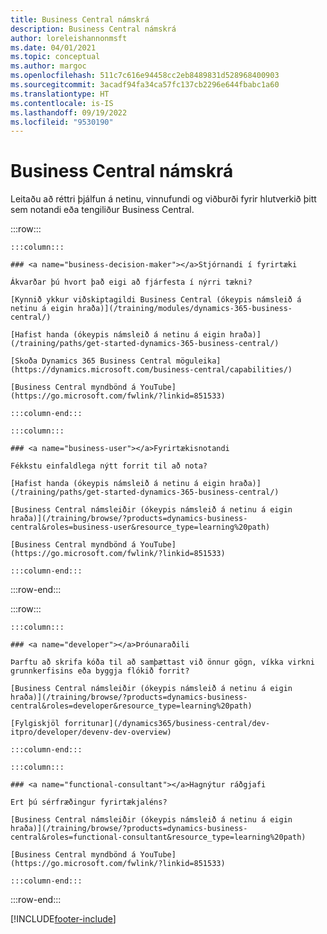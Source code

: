 ```yaml
---
title: Business Central námskrá
description: Business Central námskrá
author: loreleishannonmsft
ms.date: 04/01/2021
ms.topic: conceptual
ms.author: margoc
ms.openlocfilehash: 511c7c616e94458cc2eb8489831d528968400903
ms.sourcegitcommit: 3acadf94fa34ca57fc137cb2296e644fbabc1a60
ms.translationtype: HT
ms.contentlocale: is-IS
ms.lasthandoff: 09/19/2022
ms.locfileid: "9530190"
---
```

# <a name="business-central-learning-catalog"></a>Business Central námskrá

Leitaðu að réttri þjálfun á netinu, vinnufundi og viðburði fyrir hlutverkið þitt sem notandi eða tengiliður Business Central.

:::row:::

    :::column:::

    ### <a name="business-decision-maker"></a>Stjórnandi í fyrirtæki

    Ákvarðar þú hvort það eigi að fjárfesta í nýrri tækni? 

    [Kynnið ykkur viðskiptagildi Business Central (ókeypis námsleið á netinu á eigin hraða)](/training/modules/dynamics-365-business-central/)

    [Hafist handa (ókeypis námsleið á netinu á eigin hraða)](/training/paths/get-started-dynamics-365-business-central/)

    [Skoða Dynamics 365 Business Central möguleika](https://dynamics.microsoft.com/business-central/capabilities/)

    [Business Central myndbönd á YouTube](https://go.microsoft.com/fwlink/?linkid=851533)

    :::column-end:::

    :::column:::

    ### <a name="business-user"></a>Fyrirtækisnotandi

    Fékkstu einfaldlega nýtt forrit til að nota? 

    [Hafist handa (ókeypis námsleið á netinu á eigin hraða)](/training/paths/get-started-dynamics-365-business-central/)

    [Business Central námsleiðir (ókeypis námsleið á netinu á eigin hraða)](/training/browse/?products=dynamics-business-central&roles=business-user&resource_type=learning%20path)

    [Business Central myndbönd á YouTube](https://go.microsoft.com/fwlink/?linkid=851533)

    :::column-end:::

:::row-end:::

:::row:::

    :::column:::

    ### <a name="developer"></a>Þróunaraðili

    Þarftu að skrifa kóða til að samþættast við önnur gögn, víkka virkni grunnkerfisins eða byggja flókið forrit?

    [Business Central námsleiðir (ókeypis námsleið á netinu á eigin hraða)](/training/browse/?products=dynamics-business-central&roles=developer&resource_type=learning%20path)

    [Fylgiskjöl forritunar](/dynamics365/business-central/dev-itpro/developer/devenv-dev-overview)

    :::column-end:::

    :::column:::

    ### <a name="functional-consultant"></a>Hagnýtur ráðgjafi
    
    Ert þú sérfræðingur fyrirtækjaléns? 

    [Business Central námsleiðir (ókeypis námsleið á netinu á eigin hraða)](/training/browse/?products=dynamics-business-central&roles=functional-consultant&resource_type=learning%20path)

    [Business Central myndbönd á YouTube](https://go.microsoft.com/fwlink/?linkid=851533)

    :::column-end:::

:::row-end:::


[!INCLUDE[footer-include](../includes/footer-banner.md)]
